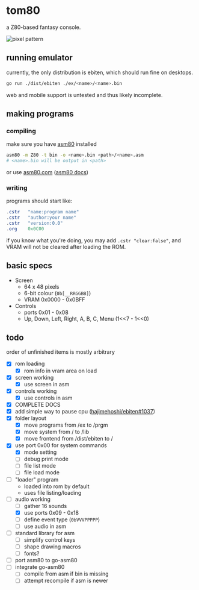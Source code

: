 # tom80
a Z80-based fantasy console.

![pixel pattern](https://media.discordapp.net/attachments/314487938949971980/663244487438630922/2020-01-04-235619_514x386_scrot.png)

## running emulator
currently, the only distribution is ebiten, which should run fine on desktops.
```bash
go run ./dist/ebiten ./ex/<name>/<name>.bin
```
web and mobile support is untested and thus likely incomplete.

## making programs
### compiling
make sure you have [asm80](https://github.com/maly/asm80-node) installed
```bash
asm80 -m Z80 -t bin -o <name>.bin <path>/<name>.asm
# <name>.bin will be output in <path>
```
or use [asm80.com](https://www.asm80.com/) ([asm80 docs](https://maly.gitbooks.io/asm80/))
### writing
programs should start like:
```as
.cstr	"name:program name"
.cstr	"author:your name"
.cstr	"version:0.0"
.org	0x0C00
```
if you know what you're doing, you may add `.cstr "clear:false"`, and VRAM will not be cleared after loading the ROM.

## basic specs
- Screen
  - 64 x 48 pixels
  - 6-bit colour (`0b[__RRGGBB]`)
  - VRAM 0x0000 - 0x0BFF
- Controls
  - ports 0x01 - 0x08
  - Up, Down, Left, Right, A, B, C, Menu (1<<7 - 1<<0)

## todo
order of unfinished items is mostly arbitrary
- [x] rom loading
  - [x] rom info in vram area on load
- [x] screen working
  - [x] use screen in asm
- [x] controls working
  - [x] use controls in asm
- [x] COMPLETE DOCS
- [x] add simple way to pause cpu ([hajimehoshi/ebiten#1037](https://github.com/hajimehoshi/ebiten/issues/1037))
- [x] folder layout
  - [x] move programs from /ex to /prgm
  - [x] move system from / to /lib
  - [x] move frontend from /dist/ebiten to /
- [x] use port 0x00 for system commands
  - [x] mode setting
  - [ ] debug print mode
  - [ ] file list mode
  - [ ] file load mode
- [ ] "loader" program
  - loaded into rom by default
  - uses file listing/loading
- [ ] audio working
  - [ ] gather 16 sounds
  - [x] use ports 0x09 - 0x18
  - [ ] define event type (`0bVVVPPPPP`)
  - [ ] use audio in asm
- [ ] standard library for asm
  - [ ] simplify control keys
  - [ ] shape drawing macros
  - [ ] fonts?
- [ ] port asm80 to go-asm80
- [ ] integrate go-asm80
  - [ ] compile from asm if bin is missing
  - [ ] attempt recompile if asm is newer
